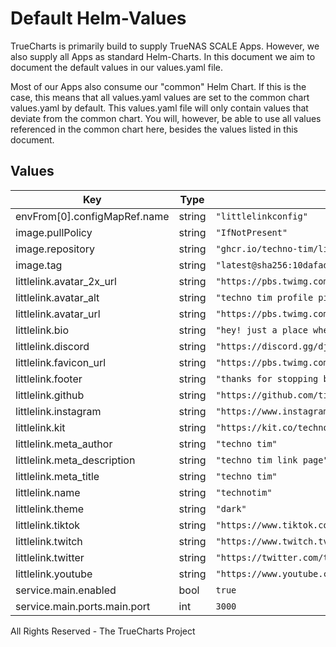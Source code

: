 # Default Helm-Values

TrueCharts is primarily build to supply TrueNAS SCALE Apps.
However, we also supply all Apps as standard Helm-Charts. In this document we aim to document the default values in our values.yaml file.

Most of our Apps also consume our "common" Helm Chart.
If this is the case, this means that all values.yaml values are set to the common chart values.yaml by default. This values.yaml file will only contain values that deviate from the common chart.
You will, however, be able to use all values referenced in the common chart here, besides the values listed in this document.

## Values

| Key | Type | Default | Description |
|-----|------|---------|-------------|
| envFrom[0].configMapRef.name | string | `"littlelinkconfig"` |  |
| image.pullPolicy | string | `"IfNotPresent"` |  |
| image.repository | string | `"ghcr.io/techno-tim/littlelink-server"` |  |
| image.tag | string | `"latest@sha256:10dafadbf081fe014799f028024ccb4da2ba566d0413c3d6ebce6fc051a9f3f3"` |  |
| littlelink.avatar_2x_url | string | `"https://pbs.twimg.com/profile_images/1286144221217316864/qiaskopb_400x400.jpg"` |  |
| littlelink.avatar_alt | string | `"techno tim profile pic"` |  |
| littlelink.avatar_url | string | `"https://pbs.twimg.com/profile_images/1286144221217316864/qiaskopb_200x200.jpg"` |  |
| littlelink.bio | string | `"hey! just a place where you can connect with me!"` |  |
| littlelink.discord | string | `"https://discord.gg/djkexrj"` |  |
| littlelink.favicon_url | string | `"https://pbs.twimg.com/profile_images/1286144221217316864/qiaskopb_200x200.jpg"` |  |
| littlelink.footer | string | `"thanks for stopping by!"` |  |
| littlelink.github | string | `"https://github.com/timothystewart6"` |  |
| littlelink.instagram | string | `"https://www.instagram.com/techno.tim"` |  |
| littlelink.kit | string | `"https://kit.co/technotim"` |  |
| littlelink.meta_author | string | `"techno tim"` |  |
| littlelink.meta_description | string | `"techno tim link page"` |  |
| littlelink.meta_title | string | `"techno tim"` |  |
| littlelink.name | string | `"technotim"` |  |
| littlelink.theme | string | `"dark"` |  |
| littlelink.tiktok | string | `"https://www.tiktok.com/@technotim"` |  |
| littlelink.twitch | string | `"https://www.twitch.tv/technotim/"` |  |
| littlelink.twitter | string | `"https://twitter.com/technotimlive"` |  |
| littlelink.youtube | string | `"https://www.youtube.com/channel/ucok-ghyjcwznj3br4oxwh0a"` |  |
| service.main.enabled | bool | `true` |  |
| service.main.ports.main.port | int | `3000` |  |

All Rights Reserved - The TrueCharts Project
